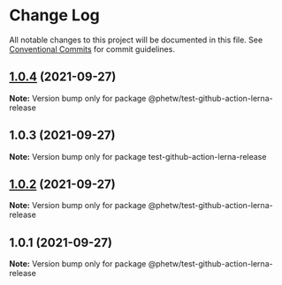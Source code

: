 # Change Log

All notable changes to this project will be documented in this file.
See [Conventional Commits](https://conventionalcommits.org) for commit guidelines.

## [1.0.4](https://github.com/phetw/github-action-lerna/compare/@phetw/test-github-action-lerna-release@1.0.2...@phetw/test-github-action-lerna-release@1.0.4) (2021-09-27)

**Note:** Version bump only for package @phetw/test-github-action-lerna-release





## 1.0.3 (2021-09-27)

**Note:** Version bump only for package test-github-action-lerna-release





## [1.0.2](https://github.com/phetw/github-action-lerna/compare/@phetw/test-github-action-lerna-release@1.0.1...@phetw/test-github-action-lerna-release@1.0.2) (2021-09-27)

**Note:** Version bump only for package @phetw/test-github-action-lerna-release





## 1.0.1 (2021-09-27)

**Note:** Version bump only for package @phetw/test-github-action-lerna-release
